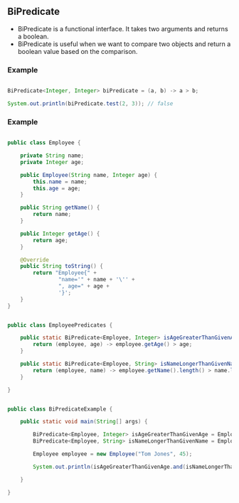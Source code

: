 ## BiPredicate

- BiPredicate is a functional interface. It takes two arguments and returns a boolean.
- BiPredicate is useful when we want to compare two objects and return a boolean value based on the comparison.

### Example

```java

BiPredicate<Integer, Integer> biPredicate = (a, b) -> a > b;

System.out.println(biPredicate.test(2, 3)); // false

```

### Example

```java

public class Employee {

    private String name;
    private Integer age;

    public Employee(String name, Integer age) {
        this.name = name;
        this.age = age;
    }

    public String getName() {
        return name;
    }

    public Integer getAge() {
        return age;
    }

    @Override
    public String toString() {
        return "Employee{" +
                "name='" + name + '\'' +
                ", age=" + age +
                '}';
    }
}

```

```java

public class EmployeePredicates {

    public static BiPredicate<Employee, Integer> isAgeGreaterThanGivenAge() {
        return (employee, age) -> employee.getAge() > age;
    }

    public static BiPredicate<Employee, String> isNameLongerThanGivenName() {
        return (employee, name) -> employee.getName().length() > name.length();
    }

}

```

```java

public class BiPredicateExample {

    public static void main(String[] args) {

        BiPredicate<Employee, Integer> isAgeGreaterThanGivenAge = EmployeePredicates.isAgeGreaterThanGivenAge();
        BiPredicate<Employee, String> isNameLongerThanGivenName = EmployeePredicates.isNameLongerThanGivenName();

        Employee employee = new Employee("Tom Jones", 45);

        System.out.println(isAgeGreaterThanGivenAge.and(isNameLongerThanGivenName).test(employee, 40)); // true

    }

}

```
